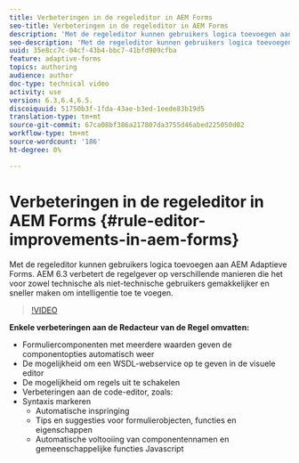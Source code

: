 ```yaml
---
title: Verbeteringen in de regeleditor in AEM Forms
seo-title: Verbeteringen in de regeleditor in AEM Forms
description: 'Met de regeleditor kunnen gebruikers logica toevoegen aan AEM Adaptieve Forms. AEM 6.3 verbetert de regelgever op verschillende manieren die het voor zowel technische als niet-technische gebruikers gemakkelijker en sneller maken om intelligentie toe te voegen. '
seo-description: 'Met de regeleditor kunnen gebruikers logica toevoegen aan AEM Adaptieve Forms. AEM 6.3 verbetert de regelgever op verschillende manieren die het voor zowel technische als niet-technische gebruikers gemakkelijker en sneller maken om intelligentie toe te voegen. '
uuid: 35e8cc7c-04cf-43b4-bbc7-41bfd909cfba
feature: adaptive-forms
topics: authoring
audience: author
doc-type: technical video
activity: use
version: 6.3,6.4,6.5.
discoiquuid: 51750b3f-1fda-43ae-b3ed-1eede83b19d5
translation-type: tm+mt
source-git-commit: 67ca08bf386a217807da3755d46abed225050d02
workflow-type: tm+mt
source-wordcount: '186'
ht-degree: 0%

---
```



# Verbeteringen in de regeleditor in AEM Forms {#rule-editor-improvements-in-aem-forms}

Met de regeleditor kunnen gebruikers logica toevoegen aan AEM Adaptieve Forms. AEM 6.3 verbetert de regelgever op verschillende manieren die het voor zowel technische als niet-technische gebruikers gemakkelijker en sneller maken om intelligentie toe te voegen.

>[!VIDEO](https://video.tv.adobe.com/v/19653?quality=9&learn=on)

**Enkele verbeteringen aan de Redacteur van de Regel omvatten:**

* Formuliercomponenten met meerdere waarden geven de componentopties automatisch weer
* De mogelijkheid om een WSDL-webservice op te geven in de visuele editor
* De mogelijkheid om regels uit te schakelen
* Verbeteringen aan de code-editor, zoals:
* Syntaxis markeren
   * Automatische inspringing
   * Tips en suggesties voor formulierobjecten, functies en eigenschappen
   * Automatische voltooiing van componentennamen en gemeenschappelijke functies Javascript
